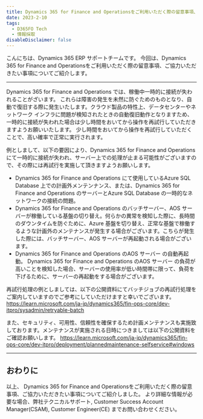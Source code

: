 ```yaml
---
title: Dynamics 365 for Finance and Operationsをご利用いただく際の留意事項、ご協力いただきたい事項
date: 2023-2-10
tags:
  - D365FO Tech
  - 情報採取
disableDisclaimer: false
---
```



こんにちは、Dynamics 365 ERP サポートチームです。
今回は、Dynamics 365 for Finance and Operationsをご利用いただく際の留意事項、ご協力いただきたい事項についてご紹介します。

<!-- more -->
---
Dynamics 365 for Finance and Operations では、稼働中一時的に接続が失われることがざいます。
これらは障害の発生を未然に防ぐためのものとなり、自動で復旧する際に発生いたします。クラウド製品の特性上、データセンターやネットワーク インフラに問題が検知されたときの自動復旧動作となりますため、一時的に接続が失われた場合は少し時間をおいてから操作を再試行していただきますようお願いいたします。
少し時間をおいてから操作を再試行していただくことで、高い確率で正常に実行されます。

例としまして、以下の要因により、Dynamics 365 for Finance and Operations にて一時的に接続が失われ、サーバー上での処理が止まる可能性がございますので、その際には再試行を実施して頂きますようお願いします。
- Dynamics 365 for Finance and Operations にて使用しているAzure SQL Database 上での計画外メンテンナンス、または、Dynamics 365 for Finance and Operations のサーバーとAzure SQL Database の一時的なネットワークの接続の問題。
- Dynamics 365 for Finance and Operations のバッチサーバー、AOS サーバーが稼働している基盤の切り替え。何らかの異常を検知した際に、長時間のダウンタイムを防ぐために、Azure 基盤を切り替え、正常な基盤で稼働するような計画外のメンテナンスが発生する場合がございます。こちらが発生した際には、バッチサーバー、AOS サーバーが再起動される場合がございます。
- Dynamics 365 for Finance and Operations のAOS サーバー の自動再起動。 Dynamics 365 for Finance and Operations のAOS サーバー の負荷が高いことを検知した場合、サーバーの使用率が低い時間帯に限って、負荷を下げるために、サーバーの再起動をする場合がございます。

再試行処理の例としましては、以下の公開資料にてバッチジョブの再試行処理をご案内していますのでご参考にしていただけますと幸いでございます。
https://learn.microsoft.com/ja-jp/dynamics365/fin-ops-core/dev-itpro/sysadmin/retryable-batch

また、セキュリティ、可用性、信頼性を確保するため計画メンテナンスも実施致しております。メンテナンスが実施される日時につきましては以下の公開資料をご確認お願いします。
https://learn.microsoft.com/ja-jp/dynamics365/fin-ops-core/dev-itpro/deployment/plannedmaintenance-selfservice#windows


---
## おわりに  

以上、 Dynamics 365 for Finance and Operationsをご利用いただく際の留意事項、ご協力いただきたい事項についてご紹介しました。
より詳細な情報が必要な場合、弊社テクニカルサポート, Customer Success Account Manager(CSAM), Customer Engineer(CE) までお問い合わせください。
